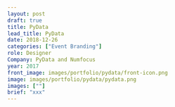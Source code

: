 ```yaml
---
layout: post
draft: true
title: PyData
lead_title: PyData
date: 2018-12-26
categories: ["Event Branding"]
role: Designer
Company: PyData and Numfocus
year: 2017
front_image: images/portfolio/pydata/front-icon.png
image: images/portfolio/pydata/pydata.png
images: [""]
brief: "xxx"
---
```

